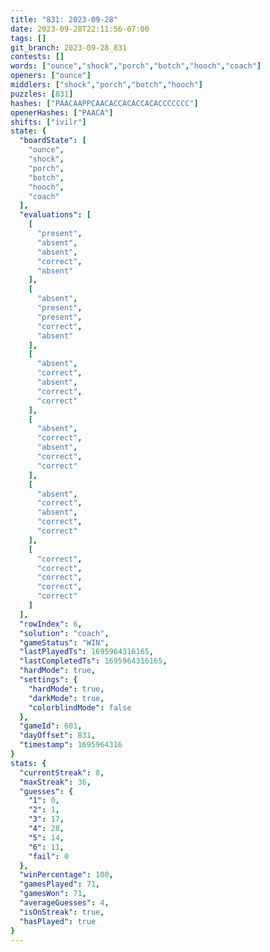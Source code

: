 ```yaml
---
title: "831: 2023-09-28"
date: 2023-09-28T22:11:56-07:00
tags: []
git_branch: 2023-09-28_831
contests: []
words: ["ounce","shock","porch","botch","hooch","coach"]
openers: ["ounce"]
middlers: ["shock","porch","botch","hooch"]
puzzles: [831]
hashes: ["PAACAAPPCAACACCACACCACACCCCCCC"]
openerHashes: ["PAACA"]
shifts: ["ivilr"]
state: {
  "boardState": [
    "ounce",
    "shock",
    "porch",
    "botch",
    "hooch",
    "coach"
  ],
  "evaluations": [
    [
      "present",
      "absent",
      "absent",
      "correct",
      "absent"
    ],
    [
      "absent",
      "present",
      "present",
      "correct",
      "absent"
    ],
    [
      "absent",
      "correct",
      "absent",
      "correct",
      "correct"
    ],
    [
      "absent",
      "correct",
      "absent",
      "correct",
      "correct"
    ],
    [
      "absent",
      "correct",
      "absent",
      "correct",
      "correct"
    ],
    [
      "correct",
      "correct",
      "correct",
      "correct",
      "correct"
    ]
  ],
  "rowIndex": 6,
  "solution": "coach",
  "gameStatus": "WIN",
  "lastPlayedTs": 1695964316165,
  "lastCompletedTs": 1695964316165,
  "hardMode": true,
  "settings": {
    "hardMode": true,
    "darkMode": true,
    "colorblindMode": false
  },
  "gameId": 601,
  "dayOffset": 831,
  "timestamp": 1695964316
}
stats: {
  "currentStreak": 8,
  "maxStreak": 36,
  "guesses": {
    "1": 0,
    "2": 1,
    "3": 17,
    "4": 28,
    "5": 14,
    "6": 11,
    "fail": 0
  },
  "winPercentage": 100,
  "gamesPlayed": 71,
  "gamesWon": 71,
  "averageGuesses": 4,
  "isOnStreak": true,
  "hasPlayed": true
}
---
```

<!-- more -->
